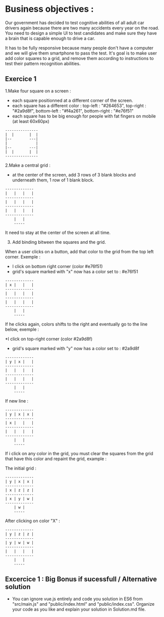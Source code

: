 # Business objectives :

Our government has decided to test cognitive abilities of all adult car drivers again because there are two many accidents every year on the road.
You need to design a simple UI to test candidates and make sure they have a brain that is capable enough to drive a car.

It has to be fully responsive because many people don't have a computer and we will give them smartphone to pass the test.
It's goal is to make user add color squares to a grid, and remove them according to instructions to test their pattern recognition abilities.

## Exercice 1

1.Make four square on a screen :
- each square positionned at a different corner of the screen.
- each square has a different color : top-left : "#264653", top-right : "#2a9d8f", bottom-left : "#f4a261", bottom-right : "#e76f51"
- each square has to be big enough for people with fat fingers on mobile (at least 60x60px)

```
---------------
|  |       |  |
|--        ---|
|             |
|--        ---|
|  |       |  |
---------------
```

2.Make a central grid : 
- at the center of the screen, add 3 rows of 3 blank blocks and underneath them, 1 row of 1 blank block.

```
-------------
|   |   |   |
-------------
|   |   |   |
-------------
|   |   |   |
-------------
    |   |
    -----
```

It need to stay at the center of the screen at all time.

3. Add binding bitween the squares and the grid.

When a user clicks on a button, add that color to the grid from the top left corner. Exemple : 

* I click on bottom right corner (color #e76f51)
* grid's square marked with "x" now has a color set to : #e76f51

```
-------------
| x |   |   |
-------------
|   |   |   |
-------------
|   |   |   |
-------------
    |   |
    -----
```

If he clicks again, colors shifts to the right and eventually go to the line below, exemple : 

*I click on top-right corner (color #2a9d8f)
* grid's square marked with "y" now has a color set to : #2a9d8f

```
-------------
| y | x |   |
-------------
|   |   |   |
-------------
|   |   |   |
-------------
    |   |
    -----
```

If new line :

```
-------------
| y | x | x |
-------------
| x |   |   |
-------------
|   |   |   |
-------------
    |   |
    -----
```

If i click on any color in the grid, you must clear the squares from the grid that have this color and repaint the grid, example : 

The initial grid :

```
-------------
| y | x | x |
-------------
| x | z | z |
-------------
| x | y | w |
-------------
    | w |
    -----
```

After clicking on color "X" :

```
-------------
| y | z | z |
-------------
| y | w | w |
-------------
|   |   |   |
-------------
    |   |
    -----
```

## Excercice 1 : Big Bonus if sucessfull / Alternative solution

- You can ignore vue.js entirely and code you solution in ES6 from "src/main.js" and "public/index.html" and "public/index.css". Organize your code as you like and explain your solution in Solution.md file.